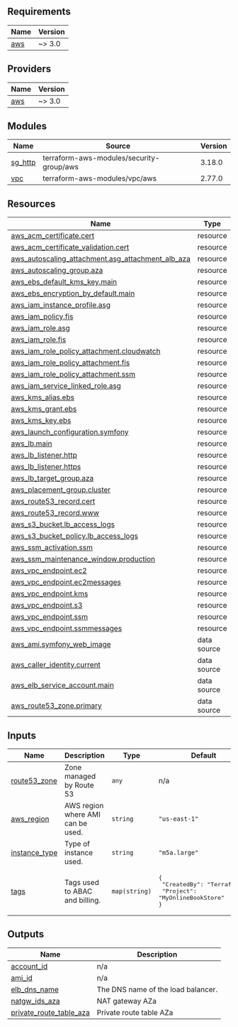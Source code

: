 ## Requirements

| Name | Version |
|------|---------|
| <a name="requirement_aws"></a> [aws](#requirement\_aws) | ~> 3.0 |

## Providers

| Name | Version |
|------|---------|
| <a name="provider_aws"></a> [aws](#provider\_aws) | ~> 3.0 |

## Modules

| Name | Source | Version |
|------|--------|---------|
| <a name="module_sg_http"></a> [sg\_http](#module\_sg\_http) | terraform-aws-modules/security-group/aws | 3.18.0 |
| <a name="module_vpc"></a> [vpc](#module\_vpc) | terraform-aws-modules/vpc/aws | 2.77.0 |

## Resources

| Name | Type |
|------|------|
| [aws_acm_certificate.cert](https://registry.terraform.io/providers/hashicorp/aws/latest/docs/resources/acm_certificate) | resource |
| [aws_acm_certificate_validation.cert](https://registry.terraform.io/providers/hashicorp/aws/latest/docs/resources/acm_certificate_validation) | resource |
| [aws_autoscaling_attachment.asg_attachment_alb_aza](https://registry.terraform.io/providers/hashicorp/aws/latest/docs/resources/autoscaling_attachment) | resource |
| [aws_autoscaling_group.aza](https://registry.terraform.io/providers/hashicorp/aws/latest/docs/resources/autoscaling_group) | resource |
| [aws_ebs_default_kms_key.main](https://registry.terraform.io/providers/hashicorp/aws/latest/docs/resources/ebs_default_kms_key) | resource |
| [aws_ebs_encryption_by_default.main](https://registry.terraform.io/providers/hashicorp/aws/latest/docs/resources/ebs_encryption_by_default) | resource |
| [aws_iam_instance_profile.asg](https://registry.terraform.io/providers/hashicorp/aws/latest/docs/resources/iam_instance_profile) | resource |
| [aws_iam_policy.fis](https://registry.terraform.io/providers/hashicorp/aws/latest/docs/resources/iam_policy) | resource |
| [aws_iam_role.asg](https://registry.terraform.io/providers/hashicorp/aws/latest/docs/resources/iam_role) | resource |
| [aws_iam_role.fis](https://registry.terraform.io/providers/hashicorp/aws/latest/docs/resources/iam_role) | resource |
| [aws_iam_role_policy_attachment.cloudwatch](https://registry.terraform.io/providers/hashicorp/aws/latest/docs/resources/iam_role_policy_attachment) | resource |
| [aws_iam_role_policy_attachment.fis](https://registry.terraform.io/providers/hashicorp/aws/latest/docs/resources/iam_role_policy_attachment) | resource |
| [aws_iam_role_policy_attachment.ssm](https://registry.terraform.io/providers/hashicorp/aws/latest/docs/resources/iam_role_policy_attachment) | resource |
| [aws_iam_service_linked_role.asg](https://registry.terraform.io/providers/hashicorp/aws/latest/docs/resources/iam_service_linked_role) | resource |
| [aws_kms_alias.ebs](https://registry.terraform.io/providers/hashicorp/aws/latest/docs/resources/kms_alias) | resource |
| [aws_kms_grant.ebs](https://registry.terraform.io/providers/hashicorp/aws/latest/docs/resources/kms_grant) | resource |
| [aws_kms_key.ebs](https://registry.terraform.io/providers/hashicorp/aws/latest/docs/resources/kms_key) | resource |
| [aws_launch_configuration.symfony](https://registry.terraform.io/providers/hashicorp/aws/latest/docs/resources/launch_configuration) | resource |
| [aws_lb.main](https://registry.terraform.io/providers/hashicorp/aws/latest/docs/resources/lb) | resource |
| [aws_lb_listener.http](https://registry.terraform.io/providers/hashicorp/aws/latest/docs/resources/lb_listener) | resource |
| [aws_lb_listener.https](https://registry.terraform.io/providers/hashicorp/aws/latest/docs/resources/lb_listener) | resource |
| [aws_lb_target_group.aza](https://registry.terraform.io/providers/hashicorp/aws/latest/docs/resources/lb_target_group) | resource |
| [aws_placement_group.cluster](https://registry.terraform.io/providers/hashicorp/aws/latest/docs/resources/placement_group) | resource |
| [aws_route53_record.cert](https://registry.terraform.io/providers/hashicorp/aws/latest/docs/resources/route53_record) | resource |
| [aws_route53_record.www](https://registry.terraform.io/providers/hashicorp/aws/latest/docs/resources/route53_record) | resource |
| [aws_s3_bucket.lb_access_logs](https://registry.terraform.io/providers/hashicorp/aws/latest/docs/resources/s3_bucket) | resource |
| [aws_s3_bucket_policy.lb_access_logs](https://registry.terraform.io/providers/hashicorp/aws/latest/docs/resources/s3_bucket_policy) | resource |
| [aws_ssm_activation.ssm](https://registry.terraform.io/providers/hashicorp/aws/latest/docs/resources/ssm_activation) | resource |
| [aws_ssm_maintenance_window.production](https://registry.terraform.io/providers/hashicorp/aws/latest/docs/resources/ssm_maintenance_window) | resource |
| [aws_vpc_endpoint.ec2](https://registry.terraform.io/providers/hashicorp/aws/latest/docs/resources/vpc_endpoint) | resource |
| [aws_vpc_endpoint.ec2messages](https://registry.terraform.io/providers/hashicorp/aws/latest/docs/resources/vpc_endpoint) | resource |
| [aws_vpc_endpoint.kms](https://registry.terraform.io/providers/hashicorp/aws/latest/docs/resources/vpc_endpoint) | resource |
| [aws_vpc_endpoint.s3](https://registry.terraform.io/providers/hashicorp/aws/latest/docs/resources/vpc_endpoint) | resource |
| [aws_vpc_endpoint.ssm](https://registry.terraform.io/providers/hashicorp/aws/latest/docs/resources/vpc_endpoint) | resource |
| [aws_vpc_endpoint.ssmmessages](https://registry.terraform.io/providers/hashicorp/aws/latest/docs/resources/vpc_endpoint) | resource |
| [aws_ami.symfony_web_image](https://registry.terraform.io/providers/hashicorp/aws/latest/docs/data-sources/ami) | data source |
| [aws_caller_identity.current](https://registry.terraform.io/providers/hashicorp/aws/latest/docs/data-sources/caller_identity) | data source |
| [aws_elb_service_account.main](https://registry.terraform.io/providers/hashicorp/aws/latest/docs/data-sources/elb_service_account) | data source |
| [aws_route53_zone.primary](https://registry.terraform.io/providers/hashicorp/aws/latest/docs/data-sources/route53_zone) | data source |

## Inputs

| Name | Description | Type | Default | Required |
|------|-------------|------|---------|:--------:|
| <a name="input_route53_zone"></a> [route53\_zone](#input\_route53\_zone) | Zone managed by Route 53 | `any` | n/a | yes |
| <a name="input_aws_region"></a> [aws\_region](#input\_aws\_region) | AWS region where AMI can be used. | `string` | `"us-east-1"` | no |
| <a name="input_instance_type"></a> [instance\_type](#input\_instance\_type) | Type of instance used. | `string` | `"m5a.large"` | no |
| <a name="input_tags"></a> [tags](#input\_tags) | Tags used to ABAC and billing. | `map(string)` | <pre>{<br>  "CreatedBy": "Terraform",<br>  "Project": "MyOnlineBookStore"<br>}</pre> | no |

## Outputs

| Name | Description |
|------|-------------|
| <a name="output_account_id"></a> [account\_id](#output\_account\_id) | n/a |
| <a name="output_ami_id"></a> [ami\_id](#output\_ami\_id) | n/a |
| <a name="output_elb_dns_name"></a> [elb\_dns\_name](#output\_elb\_dns\_name) | The DNS name of the load balancer. |
| <a name="output_natgw_ids_aza"></a> [natgw\_ids\_aza](#output\_natgw\_ids\_aza) | NAT gateway AZa |
| <a name="output_private_route_table_aza"></a> [private\_route\_table\_aza](#output\_private\_route\_table\_aza) | Private route table AZa |
